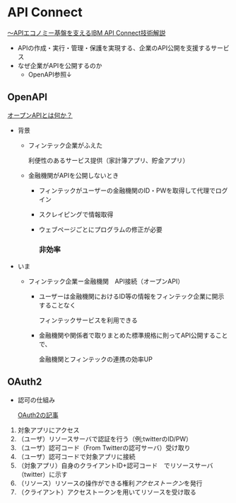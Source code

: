 # API Connect

[～APIエコノミー基盤を支えるIBM API Connect技術解説](https://www.imagazine.co.jp/api-management)

- APIの作成・実行・管理・保護を実現する、企業のAPI公開を支援するサービス
- なぜ企業がAPIを公開するのか
  - OpenAPI参照↓



## OpenAPI

[オープンAPIとは何か？](https://www.sbbit.jp/article/cont1/35391)

- 背景

  - フィンテック企業がふえた

    利便性のあるサービス提供（家計簿アプリ、貯金アプリ）

  - 金融機関がAPIを公開しないとき

    - フィンテックがユーザーの金融機関のID・PWを取得して代理でログイン

    - スクレイピングで情報取得

    - ウェブページごとにプログラムの修正が必要

      ### 非効率

- いま

  - フィンテック企業ー金融機関　API接続（オープンAPI）

    - ユーザーは金融機関におけるID等の情報をフィンテック企業に開示することなく

      フィンテックサービスを利用できる

    - 金融機関や関係者で取りまとめた標準規格に則ってAPI公開することで、

      金融機関とフィンテックの連携の効率UP



## OAuth2

- 認可の仕組み

  [OAuth2の記事](https://qiita.com/kojisaiki/items/48adf59d5d634fd330af)

1. 対象アプリにアクセス
2. （ユーザ）リソースサーバで認証を行う（例;twitterのID/PW）
3. （ユーザ）認可コード（From Twitterの認可サーバ）受け取り
4. （ユーザ）認可コードで対象アプリに接続
5. （対象アプリ）自身のクライアントID+認可コード　でリソースサーバ（twitter）に示す
6. （リソース）リソースの操作ができる権利*アクセストークン*を発行
7. （クライアント）アクセストークンを用いてリソースを受け取る
